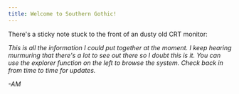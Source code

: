 ```yaml
---
title: Welcome to Southern Gothic!
---
```


There's a sticky note stuck to the front of an dusty old CRT monitor:  

*This is all the information I could put together at the moment. I keep hearing murmuring that there's a lot to see out there so I doubt this is it. You can use the explorer function on the left to browse the system. Check back in from time to time for updates.*

*-AM*
